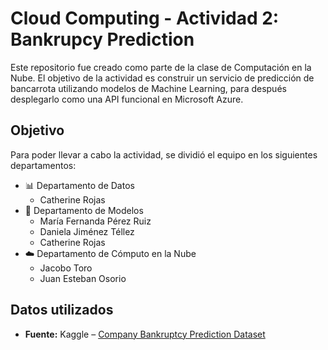 # Cloud Computing - Actividad 2: Bankrupcy Prediction

Este repositorio fue creado como parte de la clase de Computación en la Nube. El objetivo de la actividad es construir un servicio de predicción de bancarrota utilizando modelos de Machine Learning, para después desplegarlo como una API funcional en Microsoft Azure.

## Objetivo

Para poder llevar a cabo la actividad, se dividió el equipo en los siguientes departamentos:

- 📊 Departamento de Datos
  - Catherine Rojas
- 🤖 Departamento de Modelos
    - María Fernanda Pérez Ruiz
    - Daniela Jiménez Téllez
    - Catherine Rojas
- ☁️ Departamento de Cómputo en la Nube
  - Jacobo Toro
  - Juan Esteban Osorio

## Datos utilizados

- **Fuente:** Kaggle – [Company Bankruptcy Prediction Dataset](https://www.kaggle.com/datasets/fedesoriano/company-bankruptcy-prediction)
